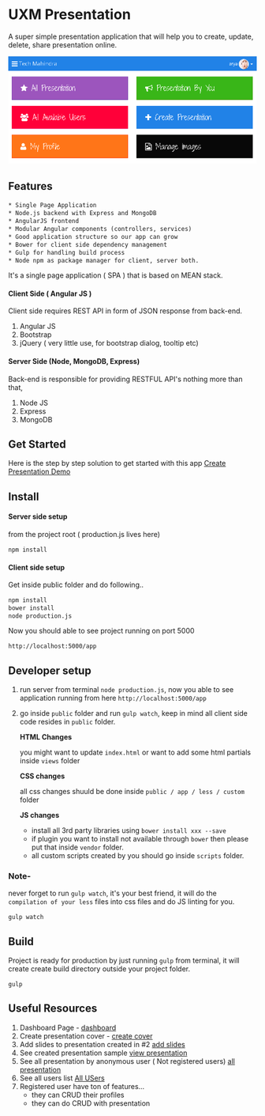 UXM Presentation
==========

A super simple presentation application that will help you to create, update, delete, share presentation online.  

![Presentation Dashboard](https://raw.githubusercontent.com/hs105133/uxmdev/master/public/app/images/dashboard-cover.png)

## Features

    * Single Page Application
    * Node.js backend with Express and MongoDB
    * AngularJS frontend
    * Modular Angular components (controllers, services)
    * Good application structure so our app can grow
    * Bower for client side dependency management
    * Gulp for handling build process
    * Node npm as package manager for client, server both. 
    
It's a single page application ( SPA ) that is based on MEAN stack.

#### Client Side ( Angular JS )

Client side requires REST API in form of JSON response from back-end.

1. Angular JS 
2. Bootstrap 
3. jQuery ( very little use, for bootstrap dialog, tooltip etc)

#### Server Side (Node, MongoDB, Express)

Back-end is responsible for providing RESTFUL API's nothing more than that, 

1. Node JS
2. Express
3. MongoDB

## Get Started

Here is the step by step solution to get started with this app [Create Presentation Demo](http://uxm.herokuapp.com/#/covers/b4e5a6f8746799d4)

## Install
#### Server side setup

from the project root ( production.js lives here) 
```shell
npm install
```
#### Client side setup

Get inside public folder and do following..

```shell
npm install
bower install
node production.js
```

Now you should able to see project running on port 5000 

```shell
http://localhost:5000/app
```

## Developer setup

1. run server from terminal `node production.js`, now you able to see application running from here `http://localhost:5000/app`

2. go inside `public` folder and run `gulp watch`, keep in mind all client side code resides in `public` folder.
    
    **HTML Changes**
    
    you might want to update `index.html` or want to add some html partials inside `views` folder
    
    **CSS changes**
    
    all css changes shuuld be done inside `public / app / less / custom` folder
    
    **JS changes**
    
    - install all 3rd party libraries using `bower install xxx --save`
    - if plugin you want to install not available through `bower` then please put that inside `vendor` folder.
    - all custom scripts created by you should go inside `scripts` folder.

### Note- 

never forget to run `gulp watch`, it's your best friend, it will do the `compilation of your less` files into css files and do JS linting for you.

```shell
gulp watch
```

## Build

Project is ready for production by just running `gulp` from terminal, it will create create build directory outside your project folder.

```shell
gulp
```
## Useful Resources

1. Dashboard Page -  [dashboard](http://uxm.herokuapp.com/#/)
2. Create presentation cover - [create cover](http://uxm.herokuapp.com/#/create-cover)
3. Add slides to presentation created in #2 [add slides](http://uxm.herokuapp.com/#/addslide)
4. See created presentation sample [view presentation](http://uxm.herokuapp.com/#/covers/701e275088775a60)
5. See all presentation by anonymous user ( Not registered users) [all presentation](http://uxm.herokuapp.com/#/covers)
6. See all users list [All USers](http://uxm.herokuapp.com/#/users)
7. Registered user have ton of features...
    - they can CRUD their profiles
    - they can do CRUD with presentation 

    
